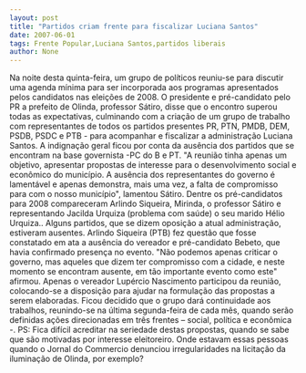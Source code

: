 ```yaml
---
layout: post
title: "Partidos criam frente para fiscalizar Luciana Santos"
date: 2007-06-01
tags: Frente Popular,Luciana Santos,partidos liberais
author: None
---
```

Na noite desta quinta-feira, um grupo de pol&iacute;ticos reuniu-se para discutir uma agenda m&iacute;nima para ser incorporada aos programas apresentados pelos candidatos nas elei&ccedil;&otilde;es de 2008. O presidente e pr&eacute;-candidato pelo PR a prefeito de Olinda, professor S&aacute;tiro, disse que o encontro superou todas as expectativas, culminando com a cria&ccedil;&atilde;o de um grupo de trabalho com representantes de todos os partidos presentes PR, PTN, PMDB, DEM, PSDB, PSDC e PTB - para acompanhar e fiscalizar a administra&ccedil;&atilde;o Luciana Santos. 
A indigna&ccedil;&atilde;o geral ficou por conta da aus&ecirc;ncia dos partidos que se encontram na base governista -PC do B e PT. 
&quot;A reuni&atilde;o tinha apenas um objetivo, apresentar propostas de interesse para o desenvolvimento social e econ&ocirc;mico do munic&iacute;pio. A aus&ecirc;ncia dos representantes do governo &eacute; lament&aacute;vel e apenas demonstra, mais uma vez, a falta de compromisso para com o nosso munic&iacute;pio&quot;, lamentou S&aacute;tiro.
Dentre os pr&eacute;-candidatos para 2008 compareceram Arlindo Siqueira, Mirinda, o professor S&aacute;tiro e representando Jacilda Urquiza (problema com sa&uacute;de) o seu marido H&eacute;lio Urquiza.. 
Alguns partidos, que se dizem oposi&ccedil;&atilde;o a atual administra&ccedil;&atilde;o, estiveram ausentes. Arlindo Siqueira (PTB) fez quest&atilde;o que fosse constatado em ata a aus&ecirc;ncia do vereador e pr&eacute;-candidato Bebeto, que havia confirmado presen&ccedil;a no evento. 
&quot;N&atilde;o podemos apenas criticar o governo, mas aqueles que dizem ter compromisso com a cidade, e neste momento se encontram ausente, em t&atilde;o importante evento como este&quot; afirmou. 
Apenas o vereador Lup&eacute;rcio Nascimento participou da reuni&atilde;o, colocando-se a disposi&ccedil;&atilde;o para ajudar na formula&ccedil;&atilde;o das propostas a serem elaboradas. 
Ficou decidido que o grupo dar&aacute; continuidade aos trabalhos, reunindo-se na &uacute;ltima segunda-feira de cada m&ecirc;s, quando ser&atilde;o definidas a&ccedil;&otilde;es direcionadas em tr&ecirc;s frentes &ndash; social, pol&iacute;tica e econ&ocirc;mica -.
PS: Fica dif&iacute;cil acreditar na seriedade destas propostas, quando se sabe que s&atilde;o motivadas por interesse eleitoreiro. Onde estavam essas pessoas quando o Jornal do Commercio denunciou irregularidades na licita&ccedil;&atilde;o da ilumina&ccedil;&atilde;o de Olinda, por exemplo? 
